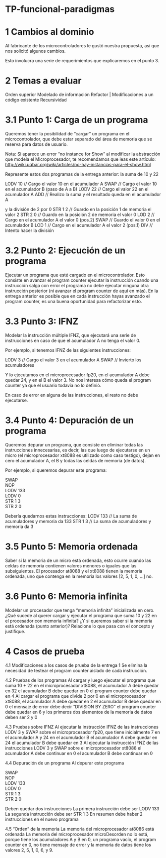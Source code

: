 # TP-funcional-paradigmas

1 Cambios al dominio
==================================
Al fabricante de los microcontroladores le gustó nuestra propuesta, así que nos solicitó algunos cambios.

Esto involucra una serie de requerimientos que explicaremos en el punto 3.

2 Temas a evaluar
==================================
Orden superior
Modelado de información
Refactor | Modificaciones a un código existente
Recursividad

3.1 Punto 1: Carga de un programa
==================================
Queremos tener la posibilidad de “cargar” un programa en el microcontrolador, que debe estar separado del área de memoria que se reserva para datos de usuario. 

Nota: Si aparece un error “no instance for Show” al modificar la abstracción que modela el Microprocesador, te recomendamos que leas este artículo: http://wiki.uqbar.org/wiki/articles/no-hay-instancias-para-el-show.html

Represente estos dos programas de la entrega anterior:
la suma de 10 y 22

LODV 10   // Cargo el valor 10 en el acumulador A
SWAP      // Cargo el valor 10 en el acumulador B (paso de A a B)
LODV 22   // Cargo el valor 22 en el acumulador A
ADD       // Realizo la suma y el resultado queda en el acumulador A

y la división de 2 por 0
STR  1 2  // Guardo en la posición 1 de memoria el valor 2
STR  2 0  // Guardo en la posición 2 de memoria el valor 0
LOD  2    // Cargo en el acumulador A el valor 0 (pos.2)
SWAP      // Guardo el valor 0 en el acumulador B
LOD  1    // Cargo en el acumulador A el valor 2 (pos.1)
DIV       // Intento hacer la división

3.2 Punto 2: Ejecución de un programa
==================================
Ejecutar un programa que esté cargado en el microcontrolador. Esto consiste en
avanzar el program counter
ejecutar la instrucción
cuando una instrucción salga con error el programa no debe ejecutar ninguna otra instrucción posterior (ni avanzar el program counter de aquí en más). En la entrega anterior es posible que en cada instrucción hayas avanzado el program counter, es una buena oportunidad para refactorizar esto.

3.3 Punto 3: IFNZ
==================================
Modelar la instrucción múltiple IFNZ, que ejecutará una serie de instrucciones en caso de que el acumulador A no tenga el valor 0.

Por ejemplo, si tenemos IFNZ de las siguientes instrucciones:

LODV 3    // Cargo el valor 3 en el acumulador A
SWAP      // Invierto los acumuladores


Y lo ejecutamos en el microprocesador fp20, en el acumulador A debe quedar 24, y en el B el valor 3. No nos interesa cómo queda el program counter ya que el usuario todavía no lo definió.

En caso de error en alguna de las instrucciones, el resto no debe ejecutarse.

3.4 Punto 4: Depuración de un programa
==================================
Queremos depurar un programa, que consiste en eliminar todas las instrucciones innecesarias, es decir, las que luego de ejecutarse en un micro (el microprocesador xt8088  es utilizado como caso testigo), dejan en cero el acumulador A, el B y todas las celdas de memoria (de datos).

Por ejemplo, si queremos depurar este programa:

SWAP      
NOP      
LODV 133    
LODV 0    
STR 1 3    
STR 2 0    

Debería quedarnos estas instrucciones:
LODV 133   // La suma de acumuladores y memoria da 133 
STR 1 3    // La suma de acumuladores y memoria da 3

3.5 Punto 5: Memoria ordenada
==================================
Saber si la memoria de un micro está ordenada, esto ocurre cuando las celdas de memoria contienen valores menores o iguales que las subsiguientes. El procesador at8088 y el xt8088 tienen la memoria ordenada, uno que contenga en la memoria los valores [2, 5, 1, 0, ...] no.

3.6 Punto 6: Memoria infinita
==================================
Modelar 
un procesador que tenga “memoria infinita” inicializada en cero. 
¿Qué sucede al querer cargar y ejecutar el programa que suma 10 y 22 en el procesador con memoria infinita?
¿Y si queremos saber si la memoria está ordenada (punto anterior)?
Relacione lo que pasa con el concepto y justifique.

4 Casos de prueba
==================================
4.1 Modificaciones a los casos de prueba de la entrega 1
Se elimina la necesidad de testear el program counter aislado de cada instrucción.

4.2 Pruebas de los programas
Al cargar y luego ejecutar el programa que suma 10 + 22 en el microprocesador xt8088, 
el acumulador A debe quedar en 32
el acumulador B debe quedar en 0
el program counter debe quedar en 4
Al cargar el programa que divide 2 por 0 en el microprocesador xt8088,
el acumulador A debe quedar en 2
el acumulador B debe quedar en 0
el mensaje de error debe decir “DIVISION BY ZERO”
el program counter debe quedar en 6
y los primeros dos elementos de la memoria de datos deben ser 2 y 0


4.3 Pruebas sobre IFNZ
Al ejecutar la instrucción IFNZ de las instrucciones LODV 3 y SWAP sobre el microprocesador fp20, que tiene inicialmente 7 en el acumulador A y 24 en el acumulador B
el acumulador A debe quedar en 24
el acumulador B debe quedar en 3
Al ejecutar la instrucción IFNZ de las instrucciones LODV 3 y SWAP sobre el microprocesador xt8088
el acumulador A debe continuar en 0
el acumulador B debe continuar en 0

4.4 Depuración de un programa
Al depurar este programa

SWAP      
NOP      
LODV 133    
LODV 0    
STR 1 3    
STR 2 0    

Deben quedar dos instrucciones
La primera instrucción debe ser LODV 133
La segunda instrucción debe ser STR 1 3
En resumen debe haber 2 instrucciones en el nuevo programa

4.5 “Orden” de la memoria
La memoria del microprocesador at8086 está ordenada
La memoria del microprocesador microDesorden no lo está, porque tiene los acumuladores A y B en 0, un programa vacío, el program counter en 0, no tiene mensaje de error y la memoria de datos tiene los valores 2, 5, 1, 0, 6, y 9.

